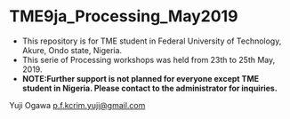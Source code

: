 # TME9ja_Processing_May2019
  - This repository is for TME student in Federal University of Technology, Akure, Ondo state, Nigeria.
  - This serie of Processing workshops was held from 23th to 25th May, 2019.
  - **NOTE:Further support is not planned for everyone except TME student in Nigeria. Please contact to the administrator for inquiries.**

Yuji Ogawa
p.f.kcrim.yuji@gmail.com
